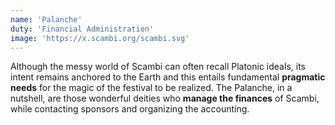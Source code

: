 ```yaml
---
name: 'Palanche'
duty: 'Financial Administration'
image: 'https://x.scambi.org/scambi.svg'
---
```


Although the messy world of Scambi can often recall Platonic ideals, its intent remains anchored to the Earth and this entails fundamental **pragmatic needs** for the magic of the festival to be realized. The Palanche, in a nutshell, are those wonderful deities who **manage the finances** of Scambi, while contacting sponsors and organizing the accounting.
